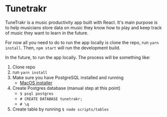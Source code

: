 # Tunetrakr

TuneTrakr is a music productivity app built with React. It's main purpose is to help musicians store data on music they know how to play and keep track of music they want to learn in the future.

For now all you need to do to run the app locally is clone the repo, run `yarn install`. Then, `npm start` will run the development build.

In the future, to run the app locally. The process will be something like:

1. Clone repo
2. run `yarn install`
3. Make sure you have PostgreSQL installed and running
	- [MacOS installer](http://postgresapp.com/)
4. Create Postgres database (manual step at this point)
	- `$ psql postgres`
	- `# CREATE DATABASE tunetrakr;`
	- `# \q`
5. Create table by running `$ node scripts/tables`
